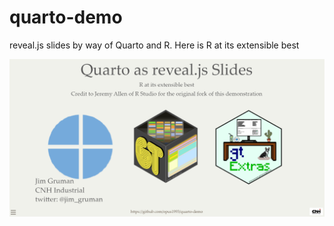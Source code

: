 # quarto-demo

reveal.js slides by way of Quarto and R.
Here is R at its extensible best

[![Title slide screenshot](index-img.png)](https://opus1993.github.io/quarto-demo/)